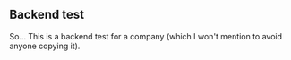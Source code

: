 ## Backend test

So... This is a backend test for a company (which I won't mention to avoid anyone copying it).
